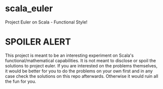 scala_euler
===========

Project Euler on Scala - Functional Style!

SPOILER ALERT
=============

This project is meant to be an interesting experiment on Scala's functional/mathematical capabilities. It is not meant to disclose or spoil the solutions to project euler. If you are interested on the problems themselves, it would be better for you to do the problems on your own first and in any case check the solutions on this repo afterwards. Otherwise it would ruin all the fun for you.
